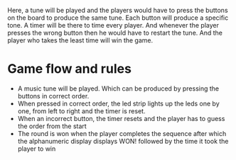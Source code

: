 Here, a tune will be played and the players would have to press the buttons on the board to produce the same tune. Each button will produce a specific tone. A timer will be there to time every player. And whenever the player presses the wrong button then he would have to restart the tune. And the player who takes the least time will win the game.

# Game flow and rules

* A music tune will be played. Which can be produced by pressing the buttons in correct order.
* When pressed in correct order, the led strip lights up the leds one by one, from left to right and the timer is reset.
* When an incorrect button, the timer resets and the player has to guess the order from the start
* The round is won when the player completes the sequence after which the alphanumeric display displays WON! followed by the time it took the player to win
